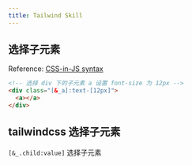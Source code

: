 ```yaml
---
title: Tailwind Skill
---
```


## 选择子元素

Reference: [CSS-in-JS syntax](https://tailwindcss.com/docs/plugins#css-in-js-syntax)

```html
<!-- 选择 div 下的子元素 a 设置 font-size 为 12px -->
<div class="[&_a]:text-[12px]">
  <a></a>
</div>
```

## tailwindcss 选择子元素

`[&_.child:value]` 选择子元素

